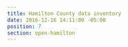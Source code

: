 ```yaml
---
title: Hamilton County data inventory
date: 2016-12-16 14:11:00 -05:00
position: 7
section: open-hamilton
---
```


